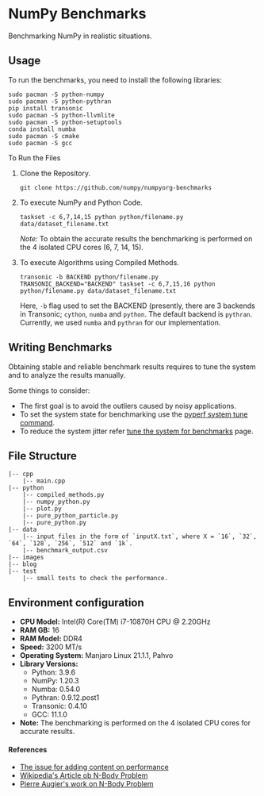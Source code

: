 # NumPy Benchmarks

Benchmarking NumPy in realistic situations.

## Usage

To run the benchmarks, you need to install the following libraries:
```
sudo pacman -S python-numpy
sudo pacman -S python-pythran
pip install transonic
sudo pacman -S python-llvmlite
sudo pacman -S python-setuptools
conda install numba
sudo pacman -S cmake
sudo pacman -S gcc
```

To Run the Files

1. Clone the Repository.
   ```
   git clone https://github.com/numpy/numpyorg-benchmarks
   ```

2. To execute NumPy and Python Code.
   ```
   taskset -c 6,7,14,15 python python/filename.py data/dataset_filename.txt
   ```
   *Note:* To obtain the accurate results the benchmarking is performed on the 4 isolated CPU cores (6, 7, 14, 15).

3. To execute Algorithms using Compiled Methods.
   ```
   transonic -b BACKEND python/filename.py
   TRANSONIC_BACKEND="BACKEND" taskset -c 6,7,15,16 python python/filename.py data/dataset_filename.txt
   ```
   
   Here, `-b` flag used to set the BACKEND (presently, there are 3 backends in Transonic; `cython`, `numba` and `python`. The default backend is `pythran`. Currently, we used `numba` and `pythran` for our implementation.

## Writing Benchmarks

Obtaining stable and reliable benchmark results requires to tune the system and to analyze the results manually.

Some things to consider:
- The first goal is to avoid the outliers caused by noisy applications.
- To set the system state for benchmarking use the [pyperf system tune command](https://pyperf.readthedocs.io/en/latest/cli.html#system-cmd).
- To reduce the system jitter refer [tune the system for benchmarks](https://pyperf.readthedocs.io/en/latest/system.html#system) page.

## File Structure
```
|-- cpp
    |-- main.cpp
|-- python
    |-- compiled_methods.py
    |-- numpy_python.py
    |-- plot.py
    |-- pure_python_particle.py
    |-- pure_python.py
|-- data
    |-- input files in the form of `inputX.txt`, where X = `16`, `32`, `64`, `128`, `256`, `512` and `1k`.
    |-- benchmark_output.csv
|-- images
|-- blog
|-- test
    |-- small tests to check the performance.
```

## Environment configuration

* **CPU Model:** Intel(R) Core(TM) i7-10870H CPU @ 2.20GHz
* **RAM GB:** 16
* **RAM Model:** DDR4
* **Speed:** 3200 MT/s
* **Operating System:** Manjaro Linux 21.1.1, Pahvo
* **Library Versions:**
    * Python: 3.9.6
    * NumPy: 1.20.3
    * Numba: 0.54.0
    * Pythran: 0.9.12.post1
    * Transonic: 0.4.10
    * GCC: 11.1.0
* **Note:** The benchmarking is performed on the $4$ isolated CPU cores for accurate results.

#### References
- [The issue for adding content on performance](https://github.com/numpy/numpy.org/issues/370)
- [Wikipedia's Article ob N-Body Problem](https://en.wikipedia.org/wiki/N-body_problem)
- [Pierre Augier's work on N-Body Problem](https://github.com/paugier/nbabel)
